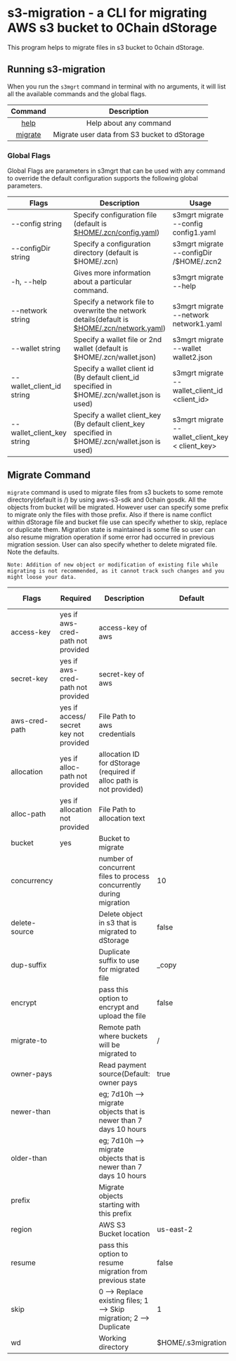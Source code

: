 # s3-migration - a CLI for migrating AWS s3 bucket to 0Chain dStorage 
This program helps to migrate files in s3 bucket to 0chain dStorage.

## Running s3-migration

When you run the `s3mgrt` command in terminal with no arguments, it will list all the available commands and the global flags.

**Command**|**Description**
:-----:|:-----:
[help](#help)|Help about any command
[migrate](#migrate)|Migrate user data from S3 bucket to dStorage

### Global Flags

Global Flags are parameters in s3mgrt that can be used with any command to override the default configuration supports the following global parameters.

| Flags                      | Description                                                  | Usage                                             |
| -------------------------- | ------------------------------------------------------------ | ------------------------------------------------- |
| --config string            | Specify configuration file (default is [$HOME/.zcn/config.yaml](#zcnconfigyaml)) | s3mgrt migrate --config config1.yaml              |
| --configDir string         | Specify a configuration directory (default is $HOME/.zcn) | s3mgrt migrate --configDir /$HOME/.zcn2           |
| -h, --help                 | Gives more information about a particular command.           | s3mgrt migrate --help                             |
| --network string           | Specify a network file to overwrite the network details(default is [$HOME/.zcn/network.yaml](#zcnnetworkyaml)) | s3mgrt migrate --network network1.yaml            |
| --wallet string            | Specify a wallet file or 2nd wallet (default is $HOME/.zcn/wallet.json) | s3mgrt migrate --wallet wallet2.json              |
| --wallet_client_id string  | Specify a wallet client id (By default client_id specified in $HOME/.zcn/wallet.json is used) | s3mgrt migrate --wallet_client_id <client_id>     |
| --wallet_client_key string | Specify a wallet client_key (By default client_key specified in $HOME/.zcn/wallet.json is used) | s3mgrt migrate --wallet_client_key  < client_key> |

## Migrate Command

`migrate` command is used to migrate files from s3 buckets to some remote directory(default is /) by using aws-s3-sdk and 0chain gosdk. All the objects from bucket will be migrated.
However user can specify some prefix to migrate only the files with those prefix. Also if there is name conflict within dStorage file and bucket file use can
specify whether to skip, replace or duplicate them. Migration state is maintained is some file so user can also resume migration operation if some error had
occurred in previous migration session. User can also specify whether to delete migrated file. Note the defaults.

	Note: Addition of new object or modification of existing file while migrating is not recommended, as it cannot track such changes and you might loose your data.

| Flags          | Required | Description                                               | Default        | Valid Values |
|--------------------|----------|-----------------------------------------------------------|----------------|--------------|
| access-key | yes if aws-cred-path not provided | access-key of aws               |  | string    |
| secret-key | yes if aws-cred-path not provided | secret-key of aws               |  | string    |
| aws-cred-path | yes if access/ secret key not provided | File Path to aws credentials                |  | file path    |
| allocation | yes if alloc-path not provided | allocation ID for dStorage (required if alloc path is not provided)               |  | string    |
| alloc-path | yes if allocation not provided | File Path to allocation text                |  | file path    |
| bucket | yes | Bucket to migrate                |  | string    |
| concurrency |  | number of concurrent files to process concurrently during migration                | 10 | int    |
| delete-source |  | Delete object in s3 that is migrated to dStorage               | false | boolean    |
| dup-suffix |  | Duplicate suffix to use for migrated file               | _copy | string    |
| encrypt |  | pass this option to encrypt and upload the file               | false | boolean    |
| migrate-to |  | Remote path where buckets will be migrated to               | / | string    |
| owner-pays |  | Read payment source(Default: owner pays               | true | boolean    |
| newer-than |  | eg; 7d10h --> migrate objects that is newer than 7 days 10 hours               |  | string    |
| older-than |  | eg; 7d10h --> migrate objects that is newer than 7 days 10 hours               |  | string    |
| prefix |  | Migrate objects starting with this prefix               |  | string    |
| region |  | AWS S3 Bucket location               | us-east-2 | string    |
| resume |  | pass this option to resume migration from previous state               | false | boolean    |
| skip |  | 0 --> Replace existing files; 1 --> Skip migration; 2 --> Duplicate               | 1 | string    |
| wd |  | Working directory               | $HOME/.s3migration | string    |







